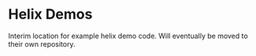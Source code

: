 Helix Demos
===========

Interim location for example helix demo code. Will eventually be moved to their own repository.
